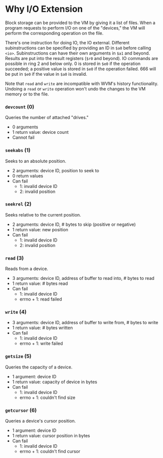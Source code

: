 # Why I/O Extension

Block storage can be provided to the VM by giving it a list of files. When a program requests to perform I/O on one of the "devices," the VM will perform the corresponding operation on the file.

There's one instruction for doing IO, the IO external. Different subinstructions can be specified by providing an ID in `$a0` before calling `<io>`. Subinstructions can have their own arguments in `$a1` and beyond. Results are put into the result registers (`$r0` and beyond). IO commands are possible in ring 2 and below only. 0 is stored in `$e0` if the operation succeeded; a positive value is stored in `$e0` if the operation failed. 666 will be put in `$e0` if the value in `$a0` is invalid.

Note that `read` and `write` are incompatible with WVM's history functionality. Undoing a `read` or `write` operation won't undo the changes to the VM memory or to the file.

### `devcount` (0)

Queries the number of attached "drives."

- 0 arguments
- 1 return value: device count
- Cannot fail

### `seekabs` (1)

Seeks to an absolute position.

- 2 arguments: device ID, position to seek to
- 0 return values
- Can fail
	- 1: invalid device ID
	- 2: invalid position

### `seekrel` (2)

Seeks relative to the current position.

- 2 arguments: device ID, # bytes to skip (positive or negative)
- 1 return value: new position
- Can fail
	- 1: invalid device ID
	- 2: invalid position

### `read` (3)

Reads from a device.

- 3 arguments: device ID, address of buffer to read into, # bytes to read
- 1 return value: # bytes read
- Can fail
	- 1: invalid device ID
	- errno + 1: read failed

### `write` (4)

- 3 arguments: device ID, address of buffer to write from, # bytes to write
- 1 return value: # bytes written
- Can fail
	- 1: invalid device ID
	- errno + 1: write failed

### `getsize` (5)

Queries the capacity of a device.

- 1 argument: device ID
- 1 return value: capacity of device in bytes
- Can fail
	- 1: invalid device ID
	- errno + 1: couldn't find size

### `getcursor` (6)

Queries a device's cursor position.

- 1 argument: device ID
- 1 return value: cursor position in bytes
- Can fail
	- 1: invalid device ID
	- errno + 1: couldn't find cursor
